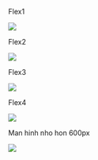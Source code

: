 <p>Flex1</p>
<img src="https://i.ibb.co/PgcYf1P/flex1.png">
<p>Flex2</p>
<img src="https://i.ibb.co/0QPsV9r/flex2.png">
<p>Flex3</p>
<img src="https://i.ibb.co/YRFxjKx/flex3.png">
<p>Flex4</p>
<img src="https://i.ibb.co/0BF3wP5/flex4.png">
<p>Man hinh nho hon 600px</p>
<img src="https://i.ibb.co/TvGmqSV/flex4-2.png">

